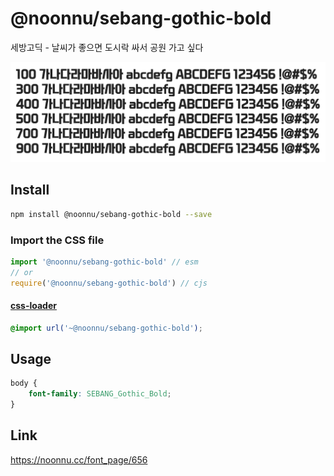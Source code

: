 # @noonnu/sebang-gothic-bold

세방고딕 - 날씨가 좋으면 도시락 싸서 공원 가고 싶다

![example](./example.png)

## Install

```bash
npm install @noonnu/sebang-gothic-bold --save
```

### Import the CSS file

```js
import '@noonnu/sebang-gothic-bold' // esm
// or
require('@noonnu/sebang-gothic-bold') // cjs
```

#### [css-loader](https://github.com/webpack-contrib/css-loader)

```css
@import url('~@noonnu/sebang-gothic-bold');
```

## Usage

```css
body {
    font-family: SEBANG_Gothic_Bold;
}
```

## Link

https://noonnu.cc/font_page/656
